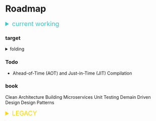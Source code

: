 # Roadmap

<details><summary style="color: rgb(51, 204, 201); font-size:1.25rem">current working</summary>

- url working on address bar
- electron: about & how it works?
- vscode entry point(with pkg, the exe file formatter)
  
<details><summary>uncles's demo program</summary>

- link with Django and c program

</details>

</details>

### target

<details><summary> folding </summary>

- uncle's demo program
- android studio build firebase msg logic
- box-character input program
- regex
- queueMicrotask()
- advanced await info. >https://developer.mozilla.org/en-US/docs/Web/API/queueMicrotask
- english program in android studio. based on some file english word store, 
- sdk: invoke something (make custom sdk)
- data buffer: about pdf & something like file data logic.
- stream: about data transfer technique (i/o)
- pipe: in stream usage tool?
- esm: about node module. (import & require)
- voice about(get system voice authorization)
- websocket
- design pattern
- DB
  - POSIX Basics stdin, stdout, stderr, pipes
  - PostgreSQL
  - MOngoDB
  - InfluxDB
  - Firebase
  - cassandra
  - Redis
  - ORMs
  - ACID
  - Transactions
  - N+1 Problem
  - Normalization
  - Failure modes
  - Profiling Perfor
- Authentication
  - OAuth
  - Basic Auth
  - Token Auth
  - JWT
- gRPC
- GraphQL - Apollo
- Caching-Client Side
- Caching- ServerSide- Redis
- Testing
  - Integration Testing
  - Unit Testing
  - Functional Testing
- Message Brokers
  - RabbitMQ
  - Kafka
- kubernetes
- Building for Scale
  - Difference between theses
    - Instrumentation
    - Monitoring
    - Telemetry
  - Mitigation Strategies
    - Graceful Degradation
    - Throttling
    - Backpressure
    - loadshifting
    - Circuit Breaker
- Migration Strategies
- Types of scaling
- Server Sent Events
- Nginx
- jenkins system: makes flow of jenkins with github. CI/CD
- algorithm: sort like algorithm
- array: array function & array type (ex: queue, map ...)
- data structures: Arrays, Linked List, Stack, Queue, Hash table, Graph, Tree, Heap
- Architectural Patterns
  - Monolithic Apps
  - Microservices
  - SOA
  - Serverless
  - Service Mesh
  - Twelve Factor Apps
  - Elasticsearch
- truncate (sql)
- architecture
- mdn javascript course
- package dependency(all steps and control number of project if it can)
- dsl:Domain-Specific Language - refers to a programming lanuguage or syntax tailored to a specific domain or problem space
- pm2: single thread management program
- passport
- alb/elb
- helmet
- graphQL
- mocha: node module 
- take apart app.js code to find how logic work: analytic about app.js file code
- windows flatform link with linux db; one API server to link server respectively
- back up: just know about back up 
- windows linux make 
- auto power on: for black out
- getUserMedia(): study around the media resources
- aws
- verdaccio usage
- addEventlistener (e.g., DOMContentLoaded)
- transplant linux system
- uglify-js: minify and obfuscate your code and improve its load time
- presto: sql programming... so hard to reach here...
- secure info (attacks, prevent, auth,... this maybe very big project)
  - MD5 and why not to use it
  - SHA Family
  - scrypt
  - bcrypt
  - Hashing Algorithms
  - HTTPS
  - OWASP Risks
  - CORS
  - SSl/T??LS
  - Content Security Policy
- clone coding start(naver, kakao) > appearance will be roughly but working logic precisely or better.

</details>

### Todo

- Ahead-of-Time (AOT) and Just-in-Time (JIT) Compilation

### book

Clean Architecture
Building Microservices
Unit Testing
Demain Driven Design
Design Patterns


<details><summary style="color:gold; font-size:1.25rem;">LEGACY</summary>

- async/await
- req&res: usage in framework. 
- fs module

<details><summary></summary>

</details>

</details>